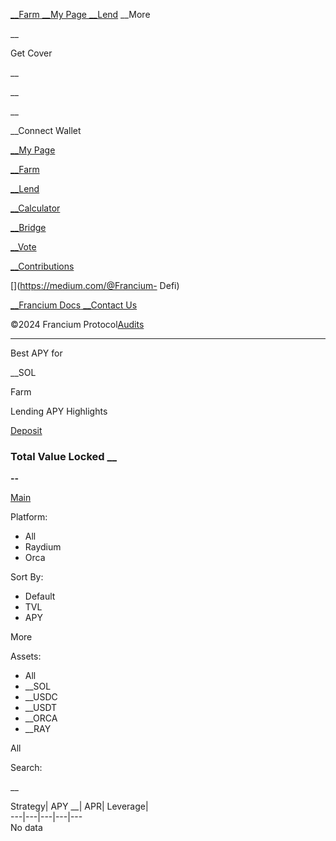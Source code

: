 [](/)

[__Farm](/app/invest/farm)[ __My Page](/app/mypage)[ __Lend](/app/lend) __More

 __

Get Cover

 __

__

__

__Connect Wallet

[ __My Page](/app/mypage)

[ __Farm](/app/invest/farm)

[ __Lend](/app/lend)

[ __Calculator](/app/calculator)

[ __Bridge](/app/bridge)

[ __Vote](/app/vote)

[ __Contributions](/app/contributions)

[](https://twitter.com/Francium_Defi)[](https://t.me/franciumprotocol)[](http://discord.gg/francium)[](https://medium.com/@Francium-
Defi)[](https://github.com/Francium-DeFi)

[ __Francium Docs](https://docs.francium.io/)[ __Contact
Us](mailto:contact@francium.io)

©2024 Francium Protocol[Audits](https://docs.francium.io/resources/audits)

 ____

Best APY for

 __SOL

Farm

Lending APY Highlights

[Deposit](/app/lend)

### Total Value Locked __

**\--**

[ Main](/app/invest/farm)

Platform:

  * All
  * Raydium
  * Orca

Sort By:

  * Default
  * TVL
  * APY

More

Assets:

  * All
  *  __SOL
  *  __USDC
  *  __USDT
  *  __ORCA
  *  __RAY

All

Search:

__

Strategy|  APY __| APR|  Leverage|  
---|---|---|---|---  
No data

